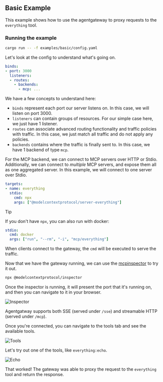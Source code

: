 ## Basic Example

This example shows how to use the agentgateway to proxy requests to the `everything` tool.

### Running the example

```bash
cargo run -- -f examples/basic/config.yaml
```

Let's look at the config to understand what's going on.

```yaml
binds:
- port: 3000
  listeners:
  - routes:
    - backends:
      - mcp: ...
```

We have a few concepts to understand here:
* `binds` represent each port our server listens on. In this case, we will listen on port 3000.
* `listeners` can contain groups of resources. For our simple case here, we just have 1 listener.
* `routes` can associate advanced routing functionality and traffic policies with traffic. In this case, we just match all traffic and do not apply any policies.
* `backends` contains where the traffic is finally sent to. In this case, we have 1 backend of type `mcp`.

For the MCP backend, we can connect to MCP servers over HTTP or Stdio.
Additionally, we can connect to *multiple* MCP servers, and expose them all as one aggregated server.
In this example, we will connect to one server over Stdio.

```yaml
targets:
- name: everything
  stdio:
    cmd: npx
    args: ["@modelcontextprotocol/server-everything"]
```

> [!TIP]
> If you don't have `npx`, you can also run with docker:
> ```yaml
> stdio:
>   cmd: docker
>   args: ["run", "--rm", "-i", "mcp/everything"]
> ```

When clients connect to the gateway, the `cmd` will be executed to serve the traffic.

Now that we have the gateway running, we can use the [mcpinspector](https://github.com/modelcontextprotocol/inspector) to try it out.
```bash
npx @modelcontextprotocol/inspector
```
Once the inspector is running, it will present the port that it's running on, and then you can navigate to it in your browser.

![Inspector](./img/connect.png)

Agentgatway supports both SSE (served under `/sse`) and streamable HTTP (served under `/mcp`).

Once you're connected, you can navigate to the tools tab and see the available tools.

![Tools](./img/tools.png)

Let's try out one of the tools, like `everything:echo`.

![Echo](./img/echo.png)

That worked! The gateway was able to proxy the request to the `everything` tool and return the response.